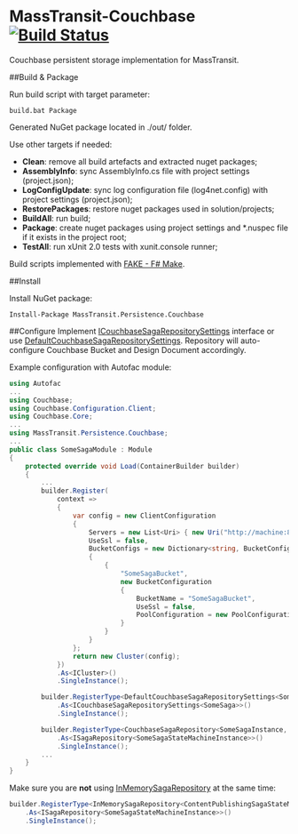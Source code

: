 # MassTransit-Couchbase [![Build Status](https://travis-ci.org/sergef/MassTransit-Couchbase.svg)](https://travis-ci.org/sergef/MassTransit-Couchbase)

Couchbase persistent storage implementation for MassTransit.

##Build & Package

Run build script with target parameter:

	build.bat Package

Generated NuGet package located in ./out/ folder.

Use other targets if needed:
 - **Clean**: remove all build artefacts and extracted nuget packages;
 - **AssemblyInfo**: sync AssemblyInfo.cs file with project settings (project.json);
 - **LogConfigUpdate**: sync log configuration file (log4net.config) with project settings (project.json);
 - **RestorePackages**: restore nuget packages used in solution/projects;
 - **BuildAll**: run build;
 - **Package**: create nuget packages using project settings and *.nuspec file if it exists in the project root;
 - **TestAll**: run xUnit 2.0 tests with xunit.console runner;

Build scripts implemented with [FAKE - F# Make](http://fsharp.github.io/FAKE/ "Go to FAKE website").

##Install

Install NuGet package:

    Install-Package MassTransit.Persistence.Couchbase

##Configure
Implement [ICouchbaseSagaRepositorySettings](https://github.com/sergef/MassTransit-Couchbase/blob/master/src/MassTransit.Persistence.Couchbase/Configuration/ICouchbaseSagaRepositorySettings.cs) interface or use [DefaultCouchbaseSagaRepositorySettings](https://github.com/sergef/MassTransit-Couchbase/blob/master/src/MassTransit.Persistence.Couchbase/DefaultCouchbaseSagaRepositorySettings.cs).
Repository will auto-configure Couchbase Bucket and Design Document accordingly.

Example configuration with Autofac module:
```c#
using Autofac
...
using Couchbase;
using Couchbase.Configuration.Client;
using Couchbase.Core;
...
using MassTransit.Persistence.Couchbase;
...
public class SomeSagaModule : Module
{
    protected override void Load(ContainerBuilder builder)
    {
        ...
        builder.Register(
            context =>
            {
                var config = new ClientConfiguration
                {
                    Servers = new List<Uri> { new Uri("http://machine:8091/pools") },
                    UseSsl = false,
                    BucketConfigs = new Dictionary<string, BucketConfiguration>
                    {
                        {
                            "SomeSagaBucket",
                            new BucketConfiguration
                            {
                                BucketName = "SomeSagaBucket",
                                UseSsl = false,
                                PoolConfiguration = new PoolConfiguration { MaxSize = 10, MinSize = 5 }
                            }
                        }
                    }
                };
                return new Cluster(config);
            })
            .As<ICluster>()
            .SingleInstance();

        builder.RegisterType<DefaultCouchbaseSagaRepositorySettings<SomeSaga>>()
            .As<ICouchbaseSagaRepositorySettings<SomeSaga>>()
            .SingleInstance();

        builder.RegisterType<CouchbaseSagaRepository<SomeSagaInstance, SomeSaga>>()
            .As<ISagaRepository<SomeSagaStateMachineInstance>>()
            .SingleInstance();
        ...
    }
}
```
Make sure you are **not** using [InMemorySagaRepository](https://github.com/MassTransit/MassTransit/blob/ee1eab9b1964b79c99deb5dd445c6075f47157df/src/MassTransit/Saga/InMemorySagaRepository.cs "See the Code") at the same time:
```c#
builder.RegisterType<InMemorySagaRepository<ContentPublishingSagaStateMachineInstance>>()
    .As<ISagaRepository<SomeSagaStateMachineInstance>>()
    .SingleInstance();
```
